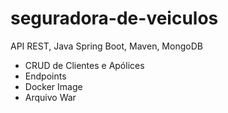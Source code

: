 # seguradora-de-veiculos
API REST, Java Spring Boot, Maven, MongoDB

- CRUD de Clientes e Apólices
- Endpoints
- Docker Image
- Arquivo War
